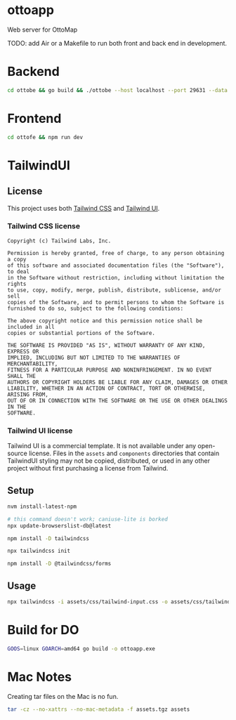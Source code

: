 # ottoapp
Web server for OttoMap

TODO: add Air or a Makefile to run both front and back end in development.

# Backend

```bash
cd ottobe && go build && ./ottobe --host localhost --port 29631 --data ../userdata
```

# Frontend

```bash
cd ottofe && npm run dev
```

# TailwindUI

## License
This project uses both
[Tailwind CSS](https://tailwindcss.com/)
and
[Tailwind UI](https://tailwindui.com/).

### Tailwind CSS license

```text
Copyright (c) Tailwind Labs, Inc.

Permission is hereby granted, free of charge, to any person obtaining a copy
of this software and associated documentation files (the "Software"), to deal
in the Software without restriction, including without limitation the rights
to use, copy, modify, merge, publish, distribute, sublicense, and/or sell
copies of the Software, and to permit persons to whom the Software is
furnished to do so, subject to the following conditions:

The above copyright notice and this permission notice shall be included in all
copies or substantial portions of the Software.

THE SOFTWARE IS PROVIDED "AS IS", WITHOUT WARRANTY OF ANY KIND, EXPRESS OR
IMPLIED, INCLUDING BUT NOT LIMITED TO THE WARRANTIES OF MERCHANTABILITY,
FITNESS FOR A PARTICULAR PURPOSE AND NONINFRINGEMENT. IN NO EVENT SHALL THE
AUTHORS OR COPYRIGHT HOLDERS BE LIABLE FOR ANY CLAIM, DAMAGES OR OTHER
LIABILITY, WHETHER IN AN ACTION OF CONTRACT, TORT OR OTHERWISE, ARISING FROM,
OUT OF OR IN CONNECTION WITH THE SOFTWARE OR THE USE OR OTHER DEALINGS IN THE
SOFTWARE.
```

### Tailwind UI license
Tailwind UI is a commercial template.
It is not available under any open-source license.
Files in the `assets` and `components` directories that contain TailwindUI styling may not be copied, distributed, or used in any other project without first purchasing a license from Tailwind.

## Setup

```bash
nvm install-latest-npm

# this command doesn't work; caniuse-lite is borked
npx update-browserslist-db@latest

npm install -D tailwindcss

npx tailwindcss init

npm install -D @tailwindcss/forms
```

## Usage

```bash
npx tailwindcss -i assets/css/tailwind-input.css -o assets/css/tailwind.css --watch
```

# Build for DO

```bash
GOOS=linux GOARCH=amd64 go build -o ottoapp.exe
```

# Mac Notes

Creating tar files on the Mac is no fun.

```bash
tar -cz --no-xattrs --no-mac-metadata -f assets.tgz assets
```

